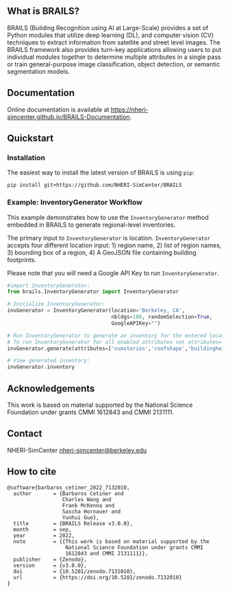 

## What is BRAILS?

BRAILS (Building Recognition using AI at Large-Scale) provides a set of Python modules that utilize deep learning (DL), and computer vision (CV) techniques to extract information from satellite and street level images. The BRAILS framework also provides turn-key applications allowing users to put individual modules together to determine multiple attributes in a single pass or train general-purpose image classification, object detection, or semantic segmentation models.

## Documentation

Online documentation is available at <a href="https://nheri-simcenter.github.io/BRAILS-Documentation/index.html">https://nheri-simcenter.github.io/BRAILS-Documentation</a>.

## Quickstart

### Installation


The easiest way to install the latest version of BRAILS is using ``pip``:
```
pip install git+https://github.com/NHERI-SimCenter/BRAILS
```

### Example: InventoryGenerator Workflow

This example demonstrates how to use the ``InventoryGenerator`` method embedded in BRAILS to generate regional-level inventories. 

The primary input to ``InventoryGenerator`` is location. ``InventoryGenerator`` accepts four different location input: 1) region name, 2) list of region names, 3) bounding box of a region, 4) A GeoJSON file containing building footprints.

Please note that you will need a Google API Key to run ``InventoryGenerator``.

```python
#import InventoryGenerator:
from brails.InventoryGenerator import InventoryGenerator

# Initialize InventoryGenerator:
invGenerator = InventoryGenerator(location='Berkeley, CA',
                                  nbldgs=100, randomSelection=True,
                                  GoogleAPIKey="")

# Run InventoryGenerator to generate an inventory for the entered location:
# To run InventoryGenerator for all enabled attributes set attributes='all':
invGenerator.generate(attributes=['numstories','roofshape','buildingheight'])

# View generated inventory:
invGenerator.inventory

```

## Acknowledgements

This work is based on material supported by the National Science Foundation under grants CMMI 1612843 and CMMI 2131111.


## Contact

NHERI-SimCenter nheri-simcenter@berkeley.edu

## How to cite

```
@software{barbaros_cetiner_2022_7132010,
  author       = {Barbaros Cetiner and
                  Charles Wang and
                  Frank McKenna and
                  Sascha Hornauer and
                  Yunhui Guo},
  title        = {BRAILS Release v3.0.0},
  month        = sep,
  year         = 2022,
  note         = {{This work is based on material supported by the 
                   National Science Foundation under grants CMMI
                   1612843 and CMMI 2131111}},
  publisher    = {Zenodo},
  version      = {v3.0.0},
  doi          = {10.5281/zenodo.7132010},
  url          = {https://doi.org/10.5281/zenodo.7132010}
}
```
